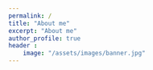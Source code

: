 ```yaml
---
permalink: /
title: "About me"
excerpt: "About me"
author_profile: true
header :
    image: "/assets/images/banner.jpg"
---
```

